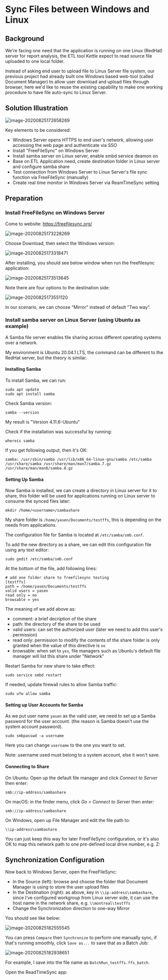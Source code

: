 # Sync Files between Windows and Linux

## Background

We're facing one need that the application is running on one Linux (RedHat) server for report analysis, the ETL tool _Kettle_ expect to read source file uploaded to one local folder.

Instead of asking end user to upload file to Linux Server file system, our previous project had already built one Windows based web-tool (called Document Manager) to allow user download and upload files through browser, here we'd like to reuse the existing capability to make one working procedure to have file auto-sync to Linux Server.

## Solution Illustration

![image-20200825172658269](images/image-20200825172658269.png)

Key elements to be considered:

- Windows Server opens HTTPS to end user's network, allowing user accessing the web page and authenticate via SSO
- Install "FreeFileSync" on Windows Server
- Install samba server on Linux server, enable smbd service deamon on
- Base on ETL Application need, create destination folder in Linux server and configure samba share
- Test connection from Windows Server to Linux Server's file sync function via FreeFileSync (manually)
- Create real time monitor in Windows Server via ReamTimeSync setting

## Preparation

### Install FreeFileSync on Windows Server

Come to website: https://freefilesync.org/

![image-20200825173228269](images/image-20200825173228269.png)

Choose Download, then select the Windows version:

![image-20200825173318471](images/image-20200825173318471.png)

After installing, you should see below window when run the freefilesync application:

![image-20200825173513645](images/image-20200825173513645.png)

Note there are four options to the destination side:

![image-20200825173551120](images/image-20200825173551120.png)

In our scenario, we can choose "Mirror" instead of default "Two way".

### Install samba server on Linux Server (using Ubuntu as example)

A Samba file server enables file sharing across different operating systems over a network.

My environment is Ubuntu 20.04.1 LTS, the command can be different to the RedHat server, but the theory is similar.

#### Installing Samba

To install Samba, we can run:

```
sudo apt update
sudo apt install samba
```

Check Samba version:

```
samba --version
```

My result is "Version 4.11.6-Ubuntu"

Check if the installation was successful by running:

```
whereis samba
```

If you get following output, then it's OK:

```
samba: /usr/sbin/samba /usr/lib/x86_64-linux-gnu/samba /etc/samba /usr/share/samba /usr/share/man/man7/samba.7.gz /usr/share/man/man8/samba.8.gz
```

#### Setting Up Samba

Now Samba is installed, we can create a directory in Linux server for it to share, this folder will be used for applications running on Linux server to consume the synced files later:

```
mkdir /home/<username>/sambashare
```

My share folder is `/home/yasen/Documents/testffs`, this is depending on the needs from applications.

The configuration file for Samba is located at `/etc/samba/smb.conf`.

To add the new directory as a share, we can edit this configuration file using any text editor:

```
sudo gedit /etc/samba/smb.conf
```

At the bottom of the file, add following lines:

```
# add one folder share to freefilesync testing
[testffs]
path = /home/yasen/Documents/testffs
valid users = yasen
read only = no
browsable = yes
```

The meaning of we add above as:

- comment: a brief decription of the share
- path: the directory of the share to be used
- valid users: can set the authorized user (later we need to add this user's permission)
- read only: permission to modify the contents of the share folder is only granted when the value of this directive is `no`
- browsable: when set to `yes`, file managers such as Ubuntu's default file manager will list this share under "Network"

Restart Samba for new share to take effect:

```
sudo service smbd restart
```

If needed, update firewall rules to allow Samba traffic:

```
sudo ufw allow samba
```

#### Setting up User Accounts for Samba

As we put user name `yasen` as the valid user, we need to set up a Samba password for the user account. (the reason is Samba doesn't use the system account password).

```
sudo smbpasswd -a username
```

Here you can change `username` to the one you want to set.

Note: username used must belong to a system account, else it won't save.

#### Connecting to Share

On Ubuntu: Open up the default file manager and click _Connect to Server_ then enter:

```
smb://ip-address/sambashare
```

On macOS: in the finder menu, click _Go > Connect to Server_ then enter:

```
smb://ip-address/sambashare
```

On Windows, open up File Manager and edit the file path to:

```
\\ip-address\sambashare
```

You can just keep this way for later FreeFileSync configuration, or it's also OK to map this network path to one pre-defined local drive number, e.g. Z:



## Synchronization Configuration

Now back to Windows Server, open the FreeFileSync:

- In the Source (left): browse and choose the folder that Document Manager is using to store the user upload files
- In the Destination (right): as above, key in `\\ip-address\sambashare`, since I've configured workgroup from Linux server side, it can use the host name in the network share, e.g. `\\montreal\testffs`
- Change the Synchronization direction to one-way Mirror

You should see like below:

![image-20200825182555545](images/image-20200825182555545.png)

You can press `Compare` then `Synchronize` to perform one manually sync, if that's running smoothly, click `Save as...` to save that as a Batch Job:

![image-20200825182938651](images/image-20200825182938651.png)

For example, I save into the file name as `BatchRun_testffs.ffs_batch`.

Open the ReadTimeSync app:

